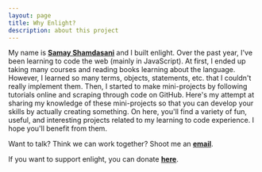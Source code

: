 ```yaml
---
layout: page
title: Why Enlight?
description: about this project
---
```


My name is **[Samay Shamdasani](https://shamdasani.org)** and I built enlight. Over the past year, I've been learning to code the web (mainly in JavaScript). At first, I ended up taking many courses and reading books learning about the language. However, I learned so many terms, objects, statements, etc. that I couldn't really implement them. Then, I started to make mini-projects by following tutorials online and scraping through code on GitHub. Here's my attempt at sharing my knowledge of these mini-projects so that you can develop your skills by actually creating something. On here, you'll find a variety of fun, useful, and interesting projects related to my learning to code experience. I hope you'll benefit from them.

Want to talk? Think we can work together? Shoot me an **[email](mailto:hi@shamdasani.org)**. 

If you want to support enlight, you can donate **[here](https://www.paypal.me/shamdasani)**.